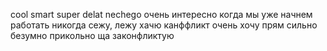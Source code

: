 cool
smart
super
delat nechego
очень интересно
когда мы уже начнем работать
никогда
сежу, лежу
хачю канффликт
очень хочу
прям сильно
безумно
прикольно
ща законфликтую
